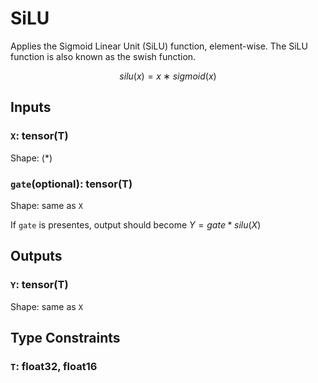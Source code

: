 # SiLU

Applies the Sigmoid Linear Unit (SiLU) function, element-wise. The SiLU function is also known as the swish function.

$$silu(x)=x∗sigmoid(x)$$

## Inputs

### `X`: tensor(T)

Shape: $(*)$

### `gate`(optional): tensor(T)

Shape: same as `X`

If `gate` is presentes, output should become $Y=gate*silu(X)$

## Outputs

### `Y`: tensor(T)

Shape: same as `X`

## Type Constraints

### `T`: float32, float16
